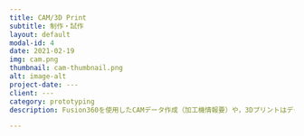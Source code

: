 ```yaml
---
title: CAM/3D Print
subtitle: 制作・試作
layout: default
modal-id: 4
date: 2021-02-19
img: cam.png
thumbnail: cam-thumbnail.png
alt: image-alt
project-date: ---
client: ---
category: prototyping
description: Fusion360を使用したCAMデータ作成（加工機情報要）や，3Dプリントはデータ作成から承ります。加工依頼も外部設備利用ですが可能です。家庭用の簡易3Dプリンター（150*150mm）は保有しています。本業が生技なので，量産を考慮した試作検討を行います。

---
```

